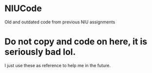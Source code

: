 # NIUCode
Old and outdated code from previous NIU assignments

# Do not copy and code on here, it is seriously bad lol. 
I just use these as reference to help me in the future.
